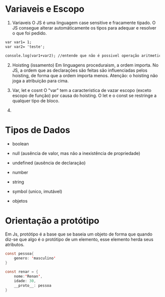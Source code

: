# Variaveis e Escopo

1. Variaveis
O JS é uma linguagem case sensitive e fracamente tipado. O JS consegue alterar automáticamente os tipos para adequar e resolver o que foi pedido.

~~~html
var var1= 1;
var var2= 'teste';

console.log(var1+var2); //entende que não é possivel operação aritmetica, concatena os valores
~~~

2. Hoisting (issamento)
Em linguagens proceduraism, a ordem importa. No JS, a ordem que as declarações são feitas são influenciadas pelos hoisting, de forma que a ordem importa menos. Atenção: o hoisting não joga a atribuição para cima.

3. Var, let e cosnt
O "var" tem a caracteristica de vazar escopo (exceto escopo de função) por causa do hoisting. O let e o const se restringe a qualquer tipo de bloco.

4. 


# Tipos de Dados
- boolean

- null (ausência de valor, mas não a inexistência de propriedade)

- undefined (ausência de declaração)

- number

- string

- symbol (unico, imutável)

- objetos

# Orientação a protótipo
Em Js, protótipo é a base que se baseia um objeto de forma que quando diz-se que algo é o protótipo de um elemento, esse elemento herda seus atributos.

~~~java
const pessoa{
    genero: 'masculino'
}

const renar = {
    nome:'Renan',
    idade: 30,
    __proto__: pessoa
}
~~~



